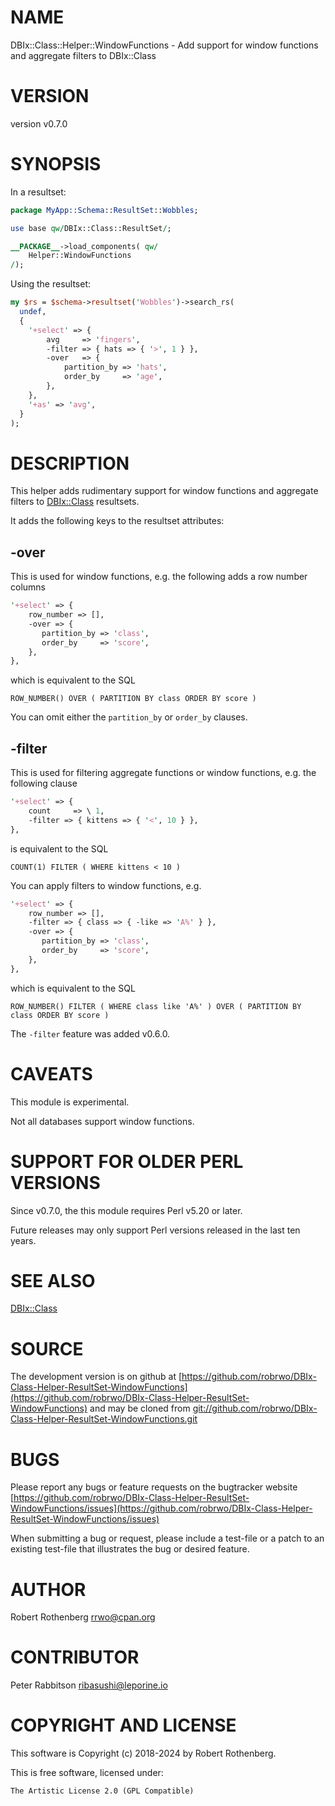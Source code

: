# NAME

DBIx::Class::Helper::WindowFunctions - Add support for window functions and aggregate filters to DBIx::Class

# VERSION

version v0.7.0

# SYNOPSIS

In a resultset:

```perl
package MyApp::Schema::ResultSet::Wobbles;

use base qw/DBIx::Class::ResultSet/;

__PACKAGE__->load_components( qw/
    Helper::WindowFunctions
/);
```

Using the resultset:

```perl
my $rs = $schema->resultset('Wobbles')->search_rs(
  undef,
  {
    '+select' => {
        avg     => 'fingers',
        -filter => { hats => { '>', 1 } },
        -over   => {
            partition_by => 'hats',
            order_by     => 'age',
        },
    },
    '+as' => 'avg',
  }
);
```

# DESCRIPTION

This helper adds rudimentary support for window functions and aggregate filters to
[DBIx::Class](https://metacpan.org/pod/DBIx%3A%3AClass) resultsets.

It adds the following keys to the resultset attributes:

## -over

This is used for window functions, e.g. the following adds a row number columns

```perl
'+select' => {
    row_number => [],
    -over => {
       partition_by => 'class',
       order_by     => 'score',
    },
},
```

which is equivalent to the SQL

```
ROW_NUMBER() OVER ( PARTITION BY class ORDER BY score )
```

You can omit either the `partition_by` or `order_by` clauses.

## -filter

This is used for filtering aggregate functions or window functions, e.g. the following clause

```perl
'+select' => {
    count     => \ 1,
    -filter => { kittens => { '<', 10 } },
},
```

is equivalent to the SQL

```
COUNT(1) FILTER ( WHERE kittens < 10 )
```

You can apply filters to window functions, e.g.

```perl
'+select' => {
    row_number => [],
    -filter => { class => { -like => 'A%' } },
    -over => {
       partition_by => 'class',
       order_by     => 'score',
    },
},
```

which is equivalent to the SQL

```
ROW_NUMBER() FILTER ( WHERE class like 'A%' ) OVER ( PARTITION BY class ORDER BY score )
```

The `-filter` feature was added v0.6.0.

# CAVEATS

This module is experimental.

Not all databases support window functions.

# SUPPORT FOR OLDER PERL VERSIONS

Since v0.7.0, the this module requires Perl v5.20 or later.

Future releases may only support Perl versions released in the last ten years.

# SEE ALSO

[DBIx::Class](https://metacpan.org/pod/DBIx%3A%3AClass)

# SOURCE

The development version is on github at [https://github.com/robrwo/DBIx-Class-Helper-ResultSet-WindowFunctions](https://github.com/robrwo/DBIx-Class-Helper-ResultSet-WindowFunctions)
and may be cloned from [git://github.com/robrwo/DBIx-Class-Helper-ResultSet-WindowFunctions.git](git://github.com/robrwo/DBIx-Class-Helper-ResultSet-WindowFunctions.git)

# BUGS

Please report any bugs or feature requests on the bugtracker website
[https://github.com/robrwo/DBIx-Class-Helper-ResultSet-WindowFunctions/issues](https://github.com/robrwo/DBIx-Class-Helper-ResultSet-WindowFunctions/issues)

When submitting a bug or request, please include a test-file or a
patch to an existing test-file that illustrates the bug or desired
feature.

# AUTHOR

Robert Rothenberg <rrwo@cpan.org>

# CONTRIBUTOR

Peter Rabbitson <ribasushi@leporine.io>

# COPYRIGHT AND LICENSE

This software is Copyright (c) 2018-2024 by Robert Rothenberg.

This is free software, licensed under:

```
The Artistic License 2.0 (GPL Compatible)
```
